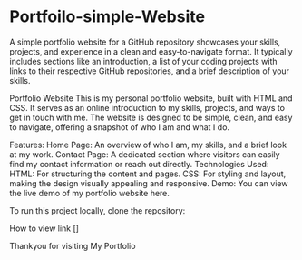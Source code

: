 # Portfoilo-simple-Website
A simple portfolio website for a GitHub repository showcases your skills, projects, and experience in a clean and easy-to-navigate format. It typically includes sections like an introduction, a list of your coding projects with links to their respective GitHub repositories, and a brief description of your skills.

Portfolio Website
This is my personal portfolio website, built with HTML and CSS. It serves as an online introduction to my skills, projects, and ways to get in touch with me. The website is designed to be simple, clean, and easy to navigate, offering a snapshot of who I am and what I do.

Features:
Home Page: An overview of who I am, my skills, and a brief look at my work.
Contact Page: A dedicated section where visitors can easily find my contact information or reach out directly.
Technologies Used:
HTML: For structuring the content and pages.
CSS: For styling and layout, making the design visually appealing and responsive.
Demo:
You can view the live demo of my portfolio website here.

To run this project locally, clone the repository:

How to view 
link []


Thankyou for visiting My Portfolio
